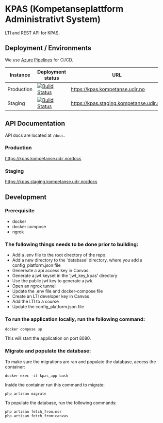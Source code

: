 # KPAS (Kompetanseplattform Administrativt System)

LTI and REST API for KPAS.

## Deployment / Environments
We use [Azure Pipelines](https://dev.azure.com/UdirDIT/KPAS/_release?_a=releases&view=mine&definitionId=1) for CI/CD.

| Instance   | Deployment status                                                                                                                                                                                           | URL                                     | Branch |
|------------|-------------------------------------------------------------------------------------------------------------------------------------------------------------------------------------------------------------|-----------------------------------------|--------|
| Production | [![Build Status](https://vsrm.dev.azure.com/UdirDIT/_apis/public/Release/badge/0316919c-f4b4-4697-a30a-76c68c160969/3/6)](https://dev.azure.com/UdirDIT/KPAS/_release?_a=releases&view=mine&definitionId=3) | https://kpas.kompetanse.udir.no         | master |
| Staging    | [![Build Status](https://vsrm.dev.azure.com/UdirDIT/_apis/public/Release/badge/0316919c-f4b4-4697-a30a-76c68c160969/1/2)](https://dev.azure.com/UdirDIT/KPAS/_release?_a=releases&view=mine&definitionId=1) | https://kpas.staging.kompetanse.udir.no | stage  |

## API Documentation
API docs are located at `/docs`.

### Production
https://kpas.kompetanse.udir.no/docs

### Staging
https://kpas.staging.kompetanse.udir.no/docs

## Development


### Prerequisite
- docker
- docker compose
- ngrok

### The following things needs to be done prior to building:
- Add a .env file to the root directory of the repo.
- Add a new directory to the 'database' directory, where you add a config_platform.json file
- Genereate a api access key in Canvas.
- Generate a jwt keyset in the 'jwt_key_kpas' directory
- Use the public jwt key to generate a jwk.
- Open an ngrok tunnel
- Update the .env file and docker-compose file
- Create an LTI developer key in Canvas
- Add the LTI to a course
- Update the config_platform.json file



### To run the application locally, run the following command:
```
docker compose up
```
This will start the application on port 8080.


### Migrate and populate the database:
To make sure the migrations are ran and populate the database, access the container:
```
docker exec -it kpas_app bash
```

Inside the container run this command to migrate:
```
php artisan migrate
```

To populate the database, run the following commands:
```
php artisan fetch_from:nsr
php artisan fetch_from:canvas
```

